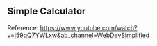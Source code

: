 ## Simple Calculator ##
Reference: https://www.youtube.com/watch?v=j59qQ7YWLxw&ab_channel=WebDevSimplified
